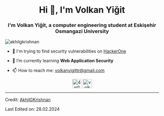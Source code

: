 <h1 align="center">Hi 👋, I'm Volkan Yiğit</h1>
<h3 align="center">I'm Volkan Yiğit, a computer engineering student at Eskişehir Osmangazi University</h3>

<p align="left"> <img src="https://komarev.com/ghpvc/?username=vlknygt" alt="akhilgkrishnan" /> </p>

- 🔭 I'm trying to find security vulnerabilities on [HackerOne](https://hackerone.com/4nt1)

- 🌱 I’m currently learning **Web Application Security**

- 📫 How to reach me: volkanyigittr@gmail.com

<p align="center">
<a href="https://twitter.com/4nt1v3n0m" target="blank"><img align="center" src="https://cdn.jsdelivr.net/npm/simple-icons@3.0.1/icons/twitter.svg" alt="4nt1v3n0m" height="30" width="30" /></a>
<a href="https://linkedin.com/in/volkanyigitt" target="blank"><img align="center" src="https://cdn.jsdelivr.net/npm/simple-icons@3.0.1/icons/linkedin.svg" alt="volkanyigitt" height="30" width="30" /></a>
</p>

----
Credit: [AkhilGKrishnan](https://github.com/AkhilGKrishnan)

Last Edited on: 28.02.2024

<!--### Hi there 👋-->

<!--
**vlknygt/vlknygt** is a ✨ _special_ ✨ repository because its `README.md` (this file) appears on your GitHub profile.

Here are some ideas to get you started:

- 🔭 I’m currently working on ...
- 🌱 I’m currently learning ...
- 👯 I’m looking to collaborate on ...
- 🤔 I’m looking for help with ...
- 💬 Ask me about ...
- 📫 How to reach me: ...
- 😄 Pronouns: ...
- ⚡ Fun fact: ...
-->
